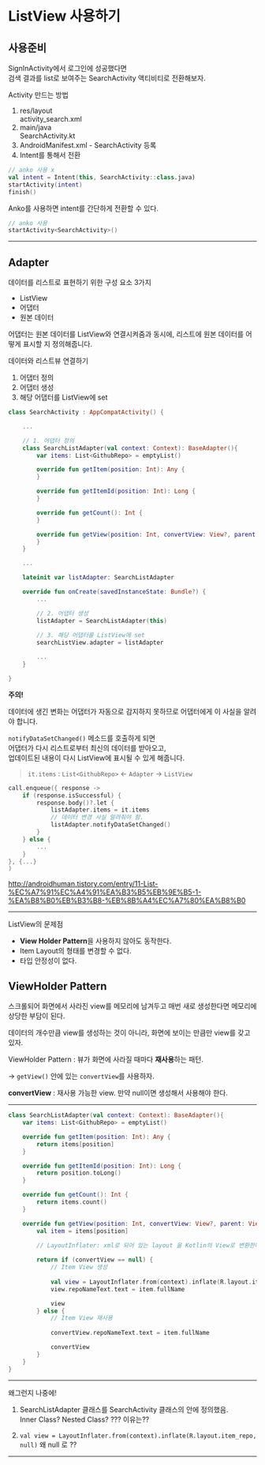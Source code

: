 # ListView 사용하기

## 사용준비

SignInActivity에서 로그인에 성공했다면  
검색 결과를 list로 보여주는 SearchActivity 액티비티로 전환해보자.

Activity 만드는 방법
1. res/layout  
activity_search.xml
2. main/java  
SearchActivity.kt  
3. AndroidManifest.xml - SearchActivity 등록
4. Intent를 통해서 전환

```kotlin
// anko 사용 x
val intent = Intent(this, SearchActivity::class.java)
startActivity(intent)
finish()
```
Anko를 사용하면 intent를 간단하게 전환할 수 있다.

```kotlin
// anko 사용
startActivity<SearchActivity>()
```

------

## Adapter

데이터를 리스트로 표현하기 위한 구성 요소 3가지
- ListView
- 어댑터
- 원본 데이터

어댑터는 원본 데이터를 ListView와 연결시켜줌과 동시에, 리스트에 원본 데이터를 어떻게 표시할 지 정의해줍니다.

데이터와 리스트뷰 연결하기
1. 어댑터 정의
2. 어댑터 생성
3. 해당 어댑터를 ListView에 set

```kotlin
class SearchActivity : AppCompatActivity() {

    ...

    // 1. 어댑터 정의
    class SearchListAdapter(val context: Context): BaseAdapter(){
        var items: List<GithubRepo> = emptyList()

        override fun getItem(position: Int): Any {
        }

        override fun getItemId(position: Int): Long {
        }

        override fun getCount(): Int {
        }

        override fun getView(position: Int, convertView: View?, parent: ViewGroup?): View {
        }
    }

    ...

    lateinit var listAdapter: SearchListAdapter

    override fun onCreate(savedInstanceState: Bundle?) {
        ...

        // 2. 어댑터 생성
        listAdapter = SearchListAdapter(this)
        
        // 3. 해당 어댑터를 ListView에 set
        searchListView.adapter = listAdapter

        ...
    }

}

```

**주의!** 

데이터에 생긴 변화는 어댑터가 자동으로 감지하지 못하므로 어댑터에게 이 사실을 알려야 합니다.   

`notifyDataSetChanged()` 메소드를 호출하게 되면  
어댑터가 다시 리스트로부터 최신의 데이터를 받아오고,  
업데이트된 내용이 다시 ListView에 표시될 수 있게 해줍니다.

> `it.items` : `List<GithubRepo>` <- `Adapter` -> `ListView`

```kotlin
call.enqueue({ response ->
    if (response.isSuccessful) {
        response.body()?.let {
            listAdapter.items = it.items
            // 데이터 변경 사실 알려줘야 함.
            listAdapter.notifyDataSetChanged()
        }
    } else {
        ...
    }
}, {...}
)
```


http://androidhuman.tistory.com/entry/11-List-%EC%A7%91%EC%A4%91%EA%B3%B5%EB%9E%B5-1-%EA%B8%B0%EB%B3%B8-%EB%8B%A4%EC%A7%80%EA%B8%B0


------

ListView의 문제점
* **View Holder Pattern**을 사용하지 않아도 동작한다.
* Item Layout의 형태를 변경할 수 없다.
* 타입 안정성이 없다.

## ViewHolder Pattern

스크롤되어 화면에서 사라진 view를 메모리에 남겨두고 매번 새로 생성한다면 메모리에 상당한 부담이 된다.

데이터의 개수만큼 view를 생성하는 것이 아니라, 화면에 보이는 만큼만 view를 갖고 있자.  

ViewHolder Pattern : 뷰가 화면에 사라질 때마다 **재사용**하는 패턴.

-> `getView()` 안에 있는 `convertView`를 사용하자.

**convertView** : 재사용 가능한 view. 만약 null이면 생성해서 사용해야 한다.


----

```kotlin
class SearchListAdapter(val context: Context): BaseAdapter(){
    var items: List<GithubRepo> = emptyList()

    override fun getItem(position: Int): Any {
        return items[position]
    }

    override fun getItemId(position: Int): Long {
        return position.toLong()
    }

    override fun getCount(): Int {
        return items.count()
    }

    override fun getView(position: Int, convertView: View?, parent: ViewGroup?): View {
        val item = items[position]
        
        // LayoutInflater: xml로 되어 있는 layout 을 Kotlin의 View로 변환한다.

        return if (convertView == null) {
            // Item View 생성
            
            val view = LayoutInflater.from(context).inflate(R.layout.item_repo, null)
            view.repoNameText.text = item.fullName

            view
        } else {
            // Item View 재사용
            
            convertView.repoNameText.text = item.fullName

            convertView
        }
    }
}
```

----

왜그런지 나중에!

1. SearchListAdapter 클래스를 SearchActivity 클래스의 안에 정의했음.  
Inner Class? Nested Class?
???
이유는??

2. `val view = LayoutInflater.from(context).inflate(R.layout.item_repo, null)`
왜 null 로 ??

----









